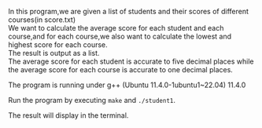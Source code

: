 In this program,we are given a list of students and their scores of different courses(in score.txt)  
We want to calculate the average score for each student and each course,and for each course,we also want to calculate the lowest and highest score for each course.  
The result is output as a list.   
The average score for each student is accurate to five decimal places while the average score for each course is accurate to one decimal places.  
  
The program is running under g++ (Ubuntu 11.4.0-1ubuntu1~22.04) 11.4.0  

Run the program by executing `make` and `./student1`.  
  
The result will display in the terminal.

